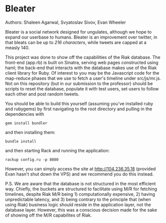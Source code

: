 Bleater
===========
Authors: Shaleen Agarwal, Svyatoslav Sivov, Evan Wheeler

Bleater is a social network designed for ungulates, although we hope to expand our userbase to humans. Bleater is an improvement over twitter, in that bleats can be up to *216 characters*, while tweets are capped at a measly 140.

This project was done to show off the capabilities of the Riak database. The front-end (app.rb) is built on Sinatra, serving web pages constructed using haml; the back-end that interacts with the database makes use of the Riak client library for Ruby. Of interest to you may be the Javascript code for the map-reduce phases that we use to fetch a user's timeline under src/js/mr.js. Not on this repository (but in our submission to the professor) should be scripts to reset the database, populate it with test users, set users to follow each other and post random tweets.

You should be able to build this yourself (assuming you've installed ruby and rubygems) by first navigating to the root directory and pulling in the dependencies with
```
gem install bundler
```
and then installing them:
```
bundle install
```
and then starting Rack and running the application:
```
rackup config.ru -p 8080
```

However, you can simply access the site at http://104.236.35.18 (provided Evan hasn't shut down the VPS) and we recommend you do this instead.

P.S. We are aware that the database is not structured in the most efficient way. Chiefly, the buckets are structured to facilitate using M/R for fetching timelines, despite Riak M/R being 1) computationally expensive, 2) having unpredictable latency, and 3) being contrary to the principle that (when using Riak) business logic should reside in the application layer, not the database layer. However, this was a conscious decision made for the sake of showing off the M/R capabilites of Riak.
